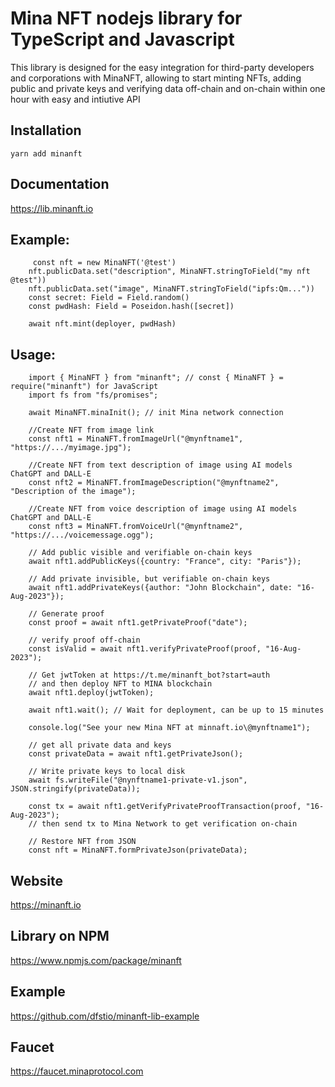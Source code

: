 # Mina NFT nodejs library for TypeScript and Javascript

This library is designed for the easy integration for third-party developers and 
corporations with MinaNFT, allowing to start minting NFTs, adding public and private keys
and verifying data off-chain and on-chain within one hour with easy and intiutive API

## Installation

	yarn add minanft	

## Documentation
https://lib.minanft.io


## Example:
```
	 const nft = new MinaNFT('@test')
    nft.publicData.set("description", MinaNFT.stringToField("my nft @test"))
    nft.publicData.set("image", MinaNFT.stringToField("ipfs:Qm..."))
    const secret: Field = Field.random()
    const pwdHash: Field = Poseidon.hash([secret])

    await nft.mint(deployer, pwdHash)
```

## Usage:
```	
	import { MinaNFT } from "minanft"; // const { MinaNFT } = require("minanft") for JavaScript
	import fs from "fs/promises";
	
	await MinaNFT.minaInit(); // init Mina network connection
	
	//Create NFT from image link
	const nft1 = MinaNFT.fromImageUrl("@mynftname1", "https://.../myimage.jpg");
	
	//Create NFT from text description of image using AI models ChatGPT and DALL-E
	const nft2 = MinaNFT.fromImageDescription("@mynftname2", "Description of the image");
	
	//Create NFT from voice description of image using AI models ChatGPT and DALL-E
	const nft3 = MinaNFT.fromVoiceUrl("@mynftname2", "https://.../voicemessage.ogg");
	
	// Add public visible and verifiable on-chain keys
	await nft1.addPublicKeys({country: "France", city: "Paris"});
	
	// Add private invisible, but verifiable on-chain keys
	await nft1.addPrivateKeys({author: "John Blockchain", date: "16-Aug-2023"});
	
	// Generate proof
	const proof = await nft1.getPrivateProof("date");
	
	// verify proof off-chain
	const isValid = await nft1.verifyPrivateProof(proof, "16-Aug-2023");
	
	// Get jwtToken at https://t.me/minanft_bot?start=auth
	// and then deploy NFT to MINA blockchain
	await nft1.deploy(jwtToken);
	
	await nft1.wait(); // Wait for deployment, can be up to 15 minutes
	
	console.log("See your new Mina NFT at minnaft.io\@mynftname1");
	
	// get all private data and keys
	const privateData = await nft1.getPrivateJson(); 
	
	// Write private keys to local disk
	await fs.writeFile("@nynftname1-private-v1.json", JSON.stringify(privateData));
	
	const tx = await nft1.getVerifyPrivateProofTransaction(proof, "16-Aug-2023");
	// then send tx to Mina Network to get verification on-chain
	
	// Restore NFT from JSON 
	const nft = MinaNFT.formPrivateJson(privateData);

```

## Website
https://minanft.io

## Library on NPM
https://www.npmjs.com/package/minanft

## Example
https://github.com/dfstio/minanft-lib-example

## Faucet 
https://faucet.minaprotocol.com






